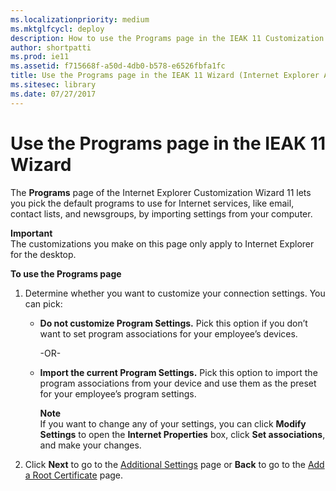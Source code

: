 ```yaml
---
ms.localizationpriority: medium
ms.mktglfcycl: deploy
description: How to use the Programs page in the IEAK 11 Customization Wizard to pick the default programs to use for Internet services.
author: shortpatti
ms.prod: ie11
ms.assetid: f715668f-a50d-4db0-b578-e6526fbfa1fc
title: Use the Programs page in the IEAK 11 Wizard (Internet Explorer Administration Kit 11 for IT Pros)
ms.sitesec: library
ms.date: 07/27/2017
---
```



#  Use the Programs page in the IEAK 11 Wizard
The **Programs** page of the Internet Explorer Customization Wizard 11 lets you pick the default programs to use for Internet services, like email, contact lists, and newsgroups, by importing settings from your computer.

**Important**<br>The customizations you make on this page only apply to Internet Explorer for the desktop.

**To use the Programs page**

1. Determine whether you want to customize your connection settings. You can pick:

    - **Do not customize Program Settings.** Pick this option if you don’t want to set program associations for your employee’s devices.<p>-OR-<p>
    
    - **Import the current Program Settings.** Pick this option to import the program associations from your device and use them as the preset for your employee’s program settings.<p>**Note**<br>If you want to change any of your settings, you can click **Modify Settings** to open the **Internet Properties** box, click **Set associations**, and make your changes.
    
2. Click **Next** to go to the [Additional Settings](additional-settings-ieak11-wizard.md) page or **Back** to go to the [Add a Root Certificate](add-root-certificate-ieak11-wizard.md) page.

 

 





